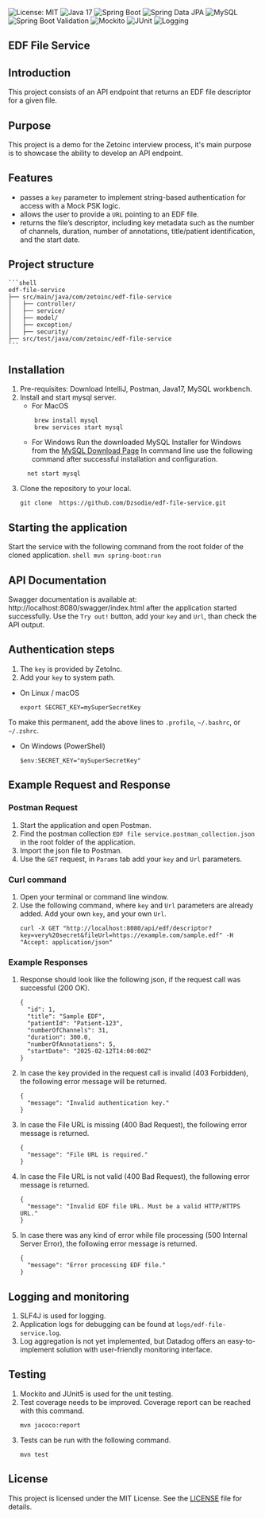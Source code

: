 
![License: MIT](https://img.shields.io/badge/License-MIT-yellow.svg)
![Java 17](https://img.shields.io/badge/Java-17-007396?style=for-the-badge&logo=openjdk)
![Spring Boot](https://img.shields.io/badge/Spring%20Boot-2.7+-6DB33F?style=for-the-badge&logo=springboot)
![Spring Data JPA](https://img.shields.io/badge/Spring%20Data%20JPA-Repository-6DB33F?style=for-the-badge&logo=spring)
![MySQL](https://img.shields.io/badge/MySQL-8.0+-4479A1?style=for-the-badge&logo=mysql&logoColor=white)
![Spring Boot Validation](https://img.shields.io/badge/Spring%20Boot-Validation-6DB33F?style=for-the-badge&logo=spring)
![Mockito](https://img.shields.io/badge/Mockito-Testing-green?style=for-the-badge&logo=java)
![JUnit](https://img.shields.io/badge/JUnit-5-25A162?style=for-the-badge&logo=junit5)
![Logging](https://img.shields.io/badge/Logging-SLF4J%20%2F%20Logback-blue?style=for-the-badge&logo=java)

## EDF File Service
## Introduction
This project consists of an API endpoint that returns an EDF file descriptor for a given file.
## Purpose
This project is a demo for the Zetoinc interview process, it's main purpose is to showcase the ability to develop an API endpoint.
## Features
- passes a `key` parameter to implement string-based authentication for access with a Mock PSK logic.
- allows the user to provide a `URL` pointing to an EDF file.
- returns the file’s descriptor, including key metadata such as the number of channels, duration, number of annotations, title/patient identification, and the start date.
## Project structure
    ```shell
    edf-file-service
    ├── src/main/java/com/zetoinc/edf-file-service
    │   ├── controller/
    │   ├── service/
    │   ├── model/
    │   ├── exception/
    │   ├── security/
    ├── src/test/java/com/zetoinc/edf-file-service
    ```
## Installation
1. Pre-requisites: Download IntelliJ, Postman, Java17, MySQL workbench. 
2. Install and start mysql server.
   - For MacOS
   ```shell
       brew install mysql
       brew services start mysql
   ```  
   - For Windows
   Run the downloaded MySQL Installer for Windows from the [MySQL Download Page](https://dev.mysql.com/downloads/installer/)
   In command line use the following command after successful installation and configuration.
   ```shell
     net start mysql
    ```
3. Clone the repository to your local.
    ```shell
    git clone  https://github.com/Dzsodie/edf-file-service.git
    ```
## Starting the application
Start the service with the following command from the root folder of the cloned application.
    ```shell
    mvn spring-boot:run
    ```   
## API Documentation
Swagger documentation is available at: http://localhost:8080/swagger/index.html after the application started successfully.
Use the `Try out!` button, add your `key` and `Url`, than check the API output.
## Authentication steps
1. The `key` is provided by ZetoInc.
2. Add your `key` to system path.
- On Linux / macOS
    ```shell
    export SECRET_KEY=mySuperSecretKey
    ```
To make this permanent, add the above lines to `.profile`, `~/.bashrc`, or `~/.zshrc`.
- On Windows (PowerShell)
    ```shell
    $env:SECRET_KEY="mySuperSecretKey"
    ```
## Example Request and Response
### Postman Request
1. Start the application and open Postman.
2. Find the postman collection `EDF file service.postman_collection.json` in the root folder of the application.
3. Import the json file to Postman.
4. Use the `GET` request, in `Params` tab add your `key` and `Url` parameters.
### Curl command
1. Open your terminal or command line window.
2. Use the following command, where `key` and `Url` parameters are already added. Add your own `key`, and your own `Url`.
    ```shell
    curl -X GET "http://localhost:8080/api/edf/descriptor?key=very%20secret&fileUrl=https://example.com/sample.edf" -H "Accept: application/json"
    
    ```
### Example Responses
1. Response should look like the following json, if the request call was successful (200 OK).
    ```shell
    {
      "id": 1,
      "title": "Sample EDF",
      "patientId": "Patient-123",
      "numberOfChannels": 31,
      "duration": 300.0,
      "numberOfAnnotations": 5,
      "startDate": "2025-02-12T14:00:00Z"
    }
    ```
2. In case the key provided in the request call is invalid (403 Forbidden), the following error message will be returned.
    ```shell
    {
      "message": "Invalid authentication key."
    }
    ```
3. In case the File URL is missing (400 Bad Request), the following error message is returned.
    ```shell
    {
      "message": "File URL is required."
    }
    ```
4. In case the File URL is not valid (400 Bad Request), the following error message is returned.
    ```shell
    {
      "message": "Invalid EDF file URL. Must be a valid HTTP/HTTPS URL."
    }
    ```
5. In case there was any kind of error while file processing (500 Internal Server Error), the following error message is returned.
    ```shell
    {
      "message": "Error processing EDF file."
    }
    ```
## Logging and monitoring
1. SLF4J is used for logging.
2. Application logs for debugging can be found at `logs/edf-file-service.log`.
3. Log aggregation is not yet implemented, but Datadog offers an easy-to-implement solution with user-friendly monitoring interface.
## Testing
1. Mockito and JUnit5 is used for the unit testing.
2. Test coverage needs to be improved. Coverage report can be reached with this command.
    ```shell
    mvn jacoco:report
    ```
3. Tests can be run with the following command.
    ```shell
    mvn test
    ```
## License
This project is licensed under the MIT License. See the [LICENSE](LICENSE) file for details.